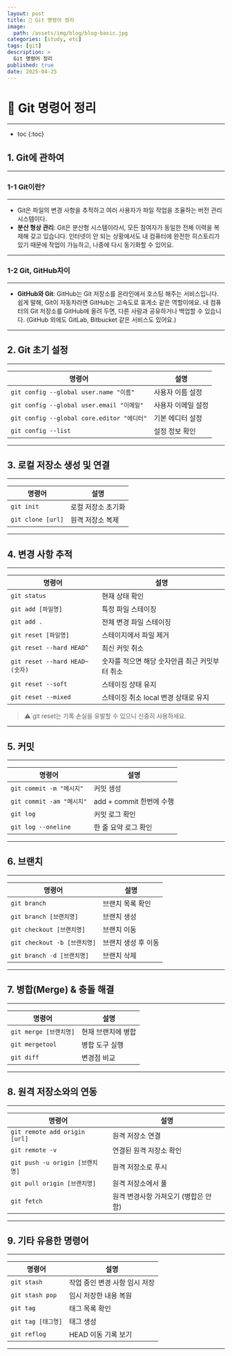 ```yaml
---
layout: post
title: 📘 Git 명령어 정리
image:
  path: /assets/img/blog/blog-basic.jpg
categories: [study, etc]
tags: [git]
description: >
  Git 명령어 정리
published: true
date: 2025-04-25  
---
```


# 📘 Git 명령어 정리

---

* toc
{:toc}

## 1. Git에 관하여

---

### 1-1 Git이란?

---

- Git은 파일의 변경 사항을 추적하고 여러 사용자가 파일 작업을 조율하는 버전 관리 시스템이다.
- **분산 형상 관리**: Git은 분산형 시스템이라서, 모든 참여자가 동일한 전체 이력을 복제해 갖고 있습니다. 인터넷이 안 되는 상황에서도 내 컴퓨터에 완전한 히스토리가 있기 때문에 작업이 가능하고, 나중에 다시 동기화할 수 있어요.

---

### 1-2 Git, GitHub차이

---

- **GitHub와 Git**: GitHub는 Git 저장소를 온라인에서 호스팅 해주는 서비스입니다. 쉽게 말해, Git이 자동차라면 GitHub는 고속도로 휴게소 같은 역할이에요. 내 컴퓨터의 Git 저장소를 GitHub에 올려 두면, 다른 사람과 공유하거나 백업할 수 있습니다. (GitHub 외에도 GitLab, Bitbucket 같은 서비스도 있어요.)

---

## 2. Git 초기 설정

---

| 명령어                                     | 설명               |
| ------------------------------------------ | ------------------ |
| `git config --global user.name "이름"`     | 사용자 이름 설정   |
| `git config --global user.email "이메일"`  | 사용자 이메일 설정 |
| `git config --global core.editor "에디터"` | 기본 에디터 설정   |
| `git config --list`                        | 설정 정보 확인     |

---

## 3. 로컬 저장소 생성 및 연결

---

| 명령어            | 설명               |
| ----------------- | ------------------ |
| `git init`        | 로컬 저장소 초기화 |
| `git clone [url]` | 원격 저장소 복제   |

---

## 4. 변경 사항 추적

---

| 명령어                         | 설명                                           |
| ------------------------------ | ---------------------------------------------- |
| `git status`                   | 현재 상태 확인                                 |
| `git add [파일명]`             | 특정 파일 스테이징                             |
| `git add .`                    | 전체 변경 파일 스테이징                        |
| `git reset [파일명]`           | 스테이지에서 파일 제거                         |
| `git reset --hard HEAD^`       | 최신 커밋 취소                                 |
| `git reset --hard HEAD~(숫자)` | 숫자를 적으면 해당 숫자만큼 최근 커밋부터 취소 |
| `git reset --soft`             | 스테이징 상태 유지                             |
| `git reset --mixed`            | 스테이징 취소 local 변경 상태로 유지           |
> ⚠️`git reset는 기록 손실을 유발할 수 있으니 신중히 사용하세요.

---

## 5. 커밋

---

| 명령어                    | 설명                     |
| ------------------------- | ------------------------ |
| `git commit -m "메시지"`  | 커밋 생성                |
| `git commit -am "메시지"` | add + commit 한번에 수행 |
| `git log`                 | 커밋 로그 확인           |
| `git log --oneline`       | 한 줄 요약 로그 확인     |

---

## 6. 브랜치

---

| 명령어                       | 설명                |
| ---------------------------- | ------------------- |
| `git branch`                 | 브랜치 목록 확인    |
| `git branch [브랜치명]`      | 브랜치 생성         |
| `git checkout [브랜치명]`    | 브랜치 이동         |
| `git checkout -b [브랜치명]` | 브랜치 생성 후 이동 |
| `git branch -d [브랜치명]`   | 브랜치 삭제         |

---

## 7. 병합(Merge) & 충돌 해결

---

| 명령어                 | 설명               |
| ---------------------- | ------------------ |
| `git merge [브랜치명]` | 현재 브랜치에 병합 |
| `git mergetool`        | 병합 도구 실행     |
| `git diff`             | 변경점 비교        |

---

## 8. 원격 저장소와의 연동

---

| 명령어                          | 설명                                  |
| ------------------------------- | ------------------------------------- |
| `git remote add origin [url]`   | 원격 저장소 연결                      |
| `git remote -v`                 | 연결된 원격 저장소 확인               |
| `git push -u origin [브랜치명]` | 원격 저장소로 푸시                    |
| `git pull origin [브랜치명]`    | 원격 저장소에서 풀                    |
| `git fetch`                     | 원격 변경사항 가져오기 (병합은 안 함) |

---

## 9. 기타 유용한 명령어

---

| 명령어             | 설명                          |
| ------------------ | ----------------------------- |
| `git stash`        | 작업 중인 변경 사항 임시 저장 |
| `git stash pop`    | 임시 저장한 내용 복원         |
| `git tag`          | 태그 목록 확인                |
| `git tag [태그명]` | 태그 생성                     |
| `git reflog`       | HEAD 이동 기록 보기           |

---